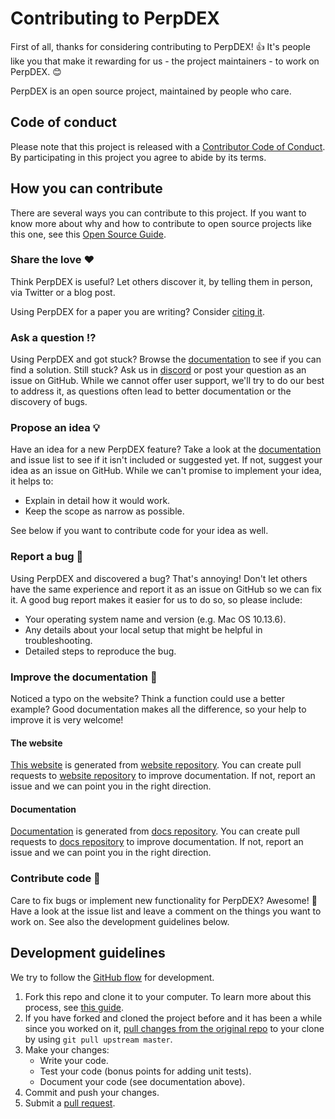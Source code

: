 # Contributing to PerpDEX

<!-- This CONTRIBUTING.md is adapted from https://gist.github.com/peterdesmet/e90a1b0dc17af6c12daf6e8b2f044e7c -->

First of all, thanks for considering contributing to PerpDEX! 👍 It's people like you that make it rewarding for us - the project maintainers - to work on PerpDEX. 😊

PerpDEX is an open source project, maintained by people who care.

[repo_website]: https://github.com/perpdex/perpdex-website
[repo_docs]: https://github.com/perpdex/perpdex-docs
[website]: https://perpdex.com/
[docs]: https://docs.perpdex.com/
[citation]: https://perpdex.com/
[discord]: https://discord.gg/6gXs4qq9hy

## Code of conduct

Please note that this project is released with a [Contributor Code of Conduct](CODE_OF_CONDUCT.md). By participating in this project you agree to abide by its terms.

## How you can contribute

There are several ways you can contribute to this project. If you want to know more about why and how to contribute to open source projects like this one, see this [Open Source Guide](https://opensource.guide/how-to-contribute/).

### Share the love ❤️

Think PerpDEX is useful? Let others discover it, by telling them in person, via Twitter or a blog post.

Using PerpDEX for a paper you are writing? Consider [citing it][citation].

### Ask a question ⁉️

Using PerpDEX and got stuck? Browse the [documentation][docs] to see if you can find a solution.
Still stuck?
Ask us in [discord][discord] or post your question as an issue on GitHub. While we cannot offer user support, we'll try to do our best to address it, as questions often lead to better documentation or the discovery of bugs.

### Propose an idea 💡

Have an idea for a new PerpDEX feature? Take a look at the [documentation][docs] and issue list to see if it isn't included or suggested yet. If not, suggest your idea as an issue on GitHub. While we can't promise to implement your idea, it helps to:

-   Explain in detail how it would work.
-   Keep the scope as narrow as possible.

See below if you want to contribute code for your idea as well.

### Report a bug 🐛

Using PerpDEX and discovered a bug? That's annoying! Don't let others have the same experience and report it as an issue on GitHub so we can fix it. A good bug report makes it easier for us to do so, so please include:

-   Your operating system name and version (e.g. Mac OS 10.13.6).
-   Any details about your local setup that might be helpful in troubleshooting.
-   Detailed steps to reproduce the bug.

### Improve the documentation 📖

Noticed a typo on the website? Think a function could use a better example? Good documentation makes all the difference, so your help to improve it is very welcome!

#### The website

[This website][website] is generated from [website repository][repo_website].
You can create pull requests to [website repository][repo_website] to improve documentation.
If not, report an issue and we can point you in the right direction.

#### Documentation

[Documentation][docs] is generated from [docs repository][repo_docs].
You can create pull requests to [docs repository][repo_docs] to improve documentation.
If not, report an issue and we can point you in the right direction.

### Contribute code 📝

Care to fix bugs or implement new functionality for PerpDEX? Awesome! 👏 Have a look at the issue list and leave a comment on the things you want to work on. See also the development guidelines below.

## Development guidelines

We try to follow the [GitHub flow](https://guides.github.com/introduction/flow/) for development.

1. Fork this repo and clone it to your computer. To learn more about this process, see [this guide](https://guides.github.com/activities/forking/).
2. If you have forked and cloned the project before and it has been a while since you worked on it, [pull changes from the original repo](https://help.github.com/articles/merging-an-upstream-repository-into-your-fork/) to your clone by using `git pull upstream master`.
3. Make your changes:
    - Write your code.
    - Test your code (bonus points for adding unit tests).
    - Document your code (see documentation above).
4. Commit and push your changes.
5. Submit a [pull request](https://guides.github.com/activities/forking/#making-a-pull-request).
